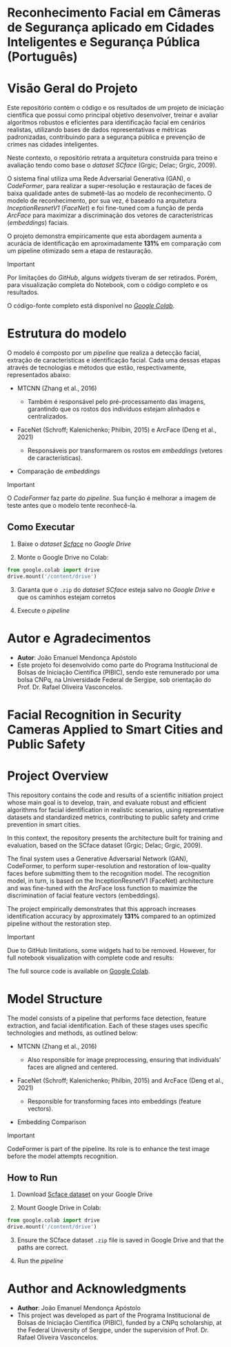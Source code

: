 # Reconhecimento Facial em Câmeras de Segurança aplicado em Cidades Inteligentes e Segurança Pública (Português)

# Visão Geral do Projeto

Este repositório contém o código e os resultados de um projeto de iniciação científica que possui como principal objetivo desenvolver, treinar e avaliar algoritmos robustos e eficientes para identificação facial em cenários realistas, utilizando bases de dados representativas e métricas padronizadas, contribuindo para a segurança pública e prevenção de crimes nas cidades inteligentes. 

Neste contexto, o repositório retrata a arquitetura construída para treino e avaliação tendo como base o *dataset* *SCface* (Grgic; Delac; Grgic, 2009). 

O sistema final utiliza uma Rede Adversarial Generativa (GAN), o *CodeFormer*, para realizar a super-resolução e restauração de faces de baixa qualidade antes de submetê-las ao modelo de reconhecimento. O modelo de reconhecimento, por sua vez, é baseado na arquitetura *InceptionResnetV1* (*FaceNet*) e foi fine-tuned com a função de perda *ArcFace* para maximizar a discriminação dos vetores de característricas (*embeddings*) faciais.

O projeto demonstra empiricamente que esta abordagem aumenta a acurácia de identificação em aproximadamente **131%** em comparação com um pipeline otimizado sem a etapa de restauração.

> [!IMPORTANT]
> Por limitações do *GitHub*, alguns *widgets* tiveram de ser retirados. Porém, para visualização completa do Notebook, com o código completo e os resultados.
>
> O código-fonte completo está disponível no [*Google Colab*](https://colab.research.google.com/drive/1mMKZNDrlOwcIngK8Lm1e-cr-dIak2ZnF?usp=sharing).

# Estrutura do modelo

O modelo é composto por um *pipeline* que realiza a detecção facial, extração de características e identificação facial. Cada uma dessas etapas através de tecnologias e métodos que estão, respectivamente, representados abaixo:

- MTCNN (Zhang et al., 2016)
  - Também é responsável pelo pré-processamento das imagens, garantindo que os rostos dos indivíduos estejam alinhados e centralizados.
    
- FaceNet (Schroff; Kalenichenko; Philbin, 2015) e ArcFace (Deng et al., 2021)
  - Responsáveis por transformarem os rostos em *embeddings* (vetores de características).
 
- Comparação de *embeddings*

> [!IMPORTANT]
> O *CodeFormer* faz parte do *pipeline*. Sua função é melhorar a imagem de teste antes que o modelo tente reconhecê-la.

## Como Executar

1. Baixe o *dataset* [*Scface*](https://www.kaggle.com/datasets/yazkarajih/scface) no *Google Drive*

2. Monte o Google Drive no Colab:
```python
from google.colab import drive
drive.mount('/content/drive')
```

3. Garanta que o `.zip` do *dataset* *SCface* esteja salvo no *Google Drive* e que os caminhos estejam corretos

4. Execute o *pipeline*

# Autor e Agradecimentos

- **Autor**: João Emanuel Mendonça Apóstolo
- Este projeto foi desenvolvido como parte do Programa Institucional de Bolsas de Iniciação Científica (PIBIC), sendo este remunerado por uma bolsa CNPq, na Universidade Federal de Sergipe, sob orientação do Prof. Dr. Rafael Oliveira Vasconcelos.

# Facial Recognition in Security Cameras Applied to Smart Cities and Public Safety

# Project Overview

This repository contains the code and results of a scientific initiation project whose main goal is to develop, train, and evaluate robust and efficient algorithms for facial identification in realistic scenarios, using representative datasets and standardized metrics, contributing to public safety and crime prevention in smart cities. 

In this context, the repository presents the architecture built for training and evaluation, based on the SCface dataset (Grgic; Delac; Grgic, 2009).

The final system uses a Generative Adversarial Network (GAN), CodeFormer, to perform super-resolution and restoration of low-quality faces before submitting them to the recognition model. The recognition model, in turn, is based on the InceptionResnetV1 (FaceNet) architecture and was fine-tuned with the ArcFace loss function to maximize the discrimination of facial feature vectors (embeddings).

The project empirically demonstrates that this approach increases identification accuracy by approximately **131%** compared to an optimized pipeline without the restoration step.

> [!IMPORTANT]
> Due to GitHub limitations, some widgets had to be removed. However, for full notebook visualization with complete code and results:
>
> The full source code is available on [Google Colab](https://colab.research.google.com/drive/1mMKZNDrlOwcIngK8Lm1e-cr-dIak2ZnF?usp=sharing).

# Model Structure

The model consists of a pipeline that performs face detection, feature extraction, and facial identification. Each of these stages uses specific technologies and methods, as outlined below:

- MTCNN (Zhang et al., 2016)
  - Also responsible for image preprocessing, ensuring that individuals’ faces are aligned and centered.
    
- FaceNet (Schroff; Kalenichenko; Philbin, 2015) and ArcFace (Deng et al., 2021)
  - Responsible for transforming faces into embeddings (feature vectors).
 
- Embedding Comparison

> [!IMPORTANT]
> CodeFormer is part of the pipeline. Its role is to enhance the test image before the model attempts recognition.

## How to Run

1. Download [Scface dataset](https://www.kaggle.com/datasets/yazkarajih/scface) on your Google Drive

2. Mount Google Drive in Colab:
```python
from google.colab import drive
drive.mount('/content/drive')
```

3. Ensure the SCface dataset `.zip` file is saved in Google Drive and that the paths are correct.

4. Run the *pipeline*

# Author and Acknowledgments

- **Author**: João Emanuel Mendonça Apóstolo
- This project was developed as part of the Programa Institucional de Bolsas de Iniciação Científica (PIBIC), funded by a CNPq scholarship, at the Federal University of Sergipe, under the supervision of Prof. Dr. Rafael Oliveira Vasconcelos.
